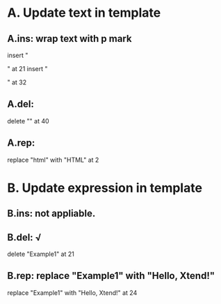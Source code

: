 # A. Update text in template
## A.ins: wrap text with p mark 
  insert "<p>" at 21 
  insert "</p>" at 32

## A.del: 
  delete "</html>" at 40

## A.rep: 
  replace "html" with "HTML" at 2

# B. Update expression in template
## B.ins: not appliable.

## B.del: √
  delete "Example1" at 21

## B.rep: replace "Example1" with "Hello, Xtend!"
  replace "Example1" with "Hello, Xtend!" at 24